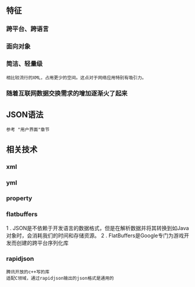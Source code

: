 ## 
## 特征

### 跨平台、跨语言
### 面向对象
### 简洁、轻量级
    相比较流行的XML，占用更少的空间。这点对于网络应用特别有吸引力。
### 随着互联网数据交换需求的增加逐渐火了起来
### 
## JSON语法
    参考 "用户界面"章节
## 相关技术
### xml
### yml
### property
### flatbuffers
1 .  JSON是不依赖于开发语言的数据格式，但是在解析数据并将其转换到如Java对象时，会消耗我们的时间和存储资源。
2 . FlatBuffers是Google专门为游戏开发而创建的跨平台序列化库

### rapidjson
    腾讯开放的c++写的库
    适配C领域，通过rapidjson输出的json格式是通用的

